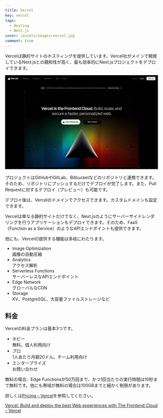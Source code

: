 ```yaml
---
title: Vercel
key: vercel
tags:
  - Hosting
  - Next.js
cover: /assets/images/vercel.jpg
comment: true
---
```


Vercelは静的サイトのホスティングを提供しています。Vercel社がメインで開発しているNext.jsとの親和性が高く、最も効率的にNext.jsプロジェクトをデプロイできます。

[![VercelのWebサイト](/assets/images/vercel.jpg)](https://vercel.com/)

<!--more-->

プロジェクトはGitHubやGitLab、Bitbucketなどのリポジトリと連携できます。そのため、リポジトリにプッシュするだけでデプロイが完了します。また、Pull Requestに対するデプロイ（プレビュー）も可能です。

デプロイ後は、Vercelのドメインでアクセスできます。カスタムドメインも設定できます。

Vercelは単なる静的サイトだけでなく、Next.jsのようにサーバーサイドレンダリングを行うアプリケーションもデプロイできます。そのため、FaaS（Function as a Service）のようなAPIエンドポイントも提供できます。

他にも、Vercelの提供する機能は多岐にわたります。

- Image Optimization  
  画像の自動圧縮
- Analytics  
  アクセス解析
- Serverless Functions  
  サーバーレスなAPIエンドポイント
- Edge Network  
  グローバルなCDN
- Storage  
  KV、PostgreSQL、大容量ファイルストレージなど

## 料金

Vercelの料金プランは基本3つです。

- ホビー  
  無料。個人利用向け
- プロ  
  1人あたり月額20ドル。チーム利用向け
- エンタープライズ  
  お問い合わせ

無料の場合、Edge Functionsが50万回まで、かつ1回当たりの実行時間は10秒まで無料です。他にも帯域が無料の場合は100GBまでと細かく制限があります。

詳しくは[Pricing – Vercel](https://vercel.com/pricing)を参照してください。


[Vercel: Build and deploy the best Web experiences with The Frontend Cloud – Vercel](https://vercel.com/)

